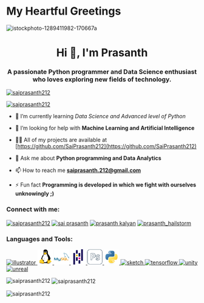 # My Heartful Greetings
![istockphoto-1289411982-170667a](https://user-images.githubusercontent.com/82564339/156139846-22168404-7641-4dae-b2b1-f1a79ad70d22.jpg)

<h1 align="center">Hi 👋, I'm Prasanth</h1>
<h3 align="center">A passionate Python programmer and Data Science enthusiast who loves exploring new fields of technology.</h3>

<p align="left"> <a href="https://github.com/ryo-ma/github-profile-trophy"><img src="https://github-profile-trophy.vercel.app/?username=saiprasanth212" alt="saiprasanth212" /></a> </p>

<p align="left"> <a href="https://twitter.com/saiprasanth212" target="blank"><img src="https://img.shields.io/twitter/follow/saiprasanth212?logo=twitter&style=for-the-badge" alt="saiprasanth212" /></a> </p>

- 🌱 I’m currently learning *Data Science and Advanced level of Python*

- 🤝 I’m looking for help with **Machine Learning and Artificial Intelligence**

- 👨‍💻 All of my projects are available at [https://github.com/SaiPrasanth212](https://github.com/SaiPrasanth212)

- 💬 Ask me about **Python programming and Data Analytics**

- 📫 How to reach me **saiprasanth.212@gmail.com**

- ⚡ Fun fact **Programming is developed in which we fight with ourselves unknowingly ;)**

<h3 align="left">Connect with me:</h3>
<p align="left">
<a href="https://x.com/SaiPras30623958" target="blank"><img align="center" src="https://raw.githubusercontent.com/rahuldkjain/github-profile-readme-generator/master/src/images/icons/Social/twitter.svg" alt="saiprasanth212" height="30" width="40" /></a>
<a href="https://linkedin.com/in/sai prasanth" target="blank"><img align="center" src="https://raw.githubusercontent.com/rahuldkjain/github-profile-readme-generator/master/src/images/icons/Social/linked-in-alt.svg" alt="sai prasanth" height="30" width="40" /></a>
<a href="https://fb.com/prasanth kalyan" target="blank"><img align="center" src="https://raw.githubusercontent.com/rahuldkjain/github-profile-readme-generator/master/src/images/icons/Social/facebook.svg" alt="prasanth kalyan" height="30" width="40" /></a>
<a href="https://instagram.com/prasanth_hailstorm" target="blank"><img align="center" src="https://raw.githubusercontent.com/rahuldkjain/github-profile-readme-generator/master/src/images/icons/Social/instagram.svg" alt="prasanth_hailstorm" height="30" width="40" /></a>
</p>

<h3 align="left">Languages and Tools:</h3>
<p align="left"> <a href="https://www.adobe.com/in/products/illustrator.html" target="_blank" rel="noreferrer"> <img src="https://www.vectorlogo.zone/logos/adobe_illustrator/adobe_illustrator-icon.svg" alt="illustrator" width="40" height="40"/> </a> <a href="https://www.linux.org/" target="_blank" rel="noreferrer"> <img src="https://raw.githubusercontent.com/devicons/devicon/master/icons/linux/linux-original.svg" alt="linux" width="40" height="40"/> </a> <a href="https://www.mysql.com/" target="_blank" rel="noreferrer"> <img src="https://raw.githubusercontent.com/devicons/devicon/master/icons/mysql/mysql-original-wordmark.svg" alt="mysql" width="40" height="40"/> </a> <a href="https://pandas.pydata.org/" target="_blank" rel="noreferrer"> <img src="https://raw.githubusercontent.com/devicons/devicon/2ae2a900d2f041da66e950e4d48052658d850630/icons/pandas/pandas-original.svg" alt="pandas" width="40" height="40"/> </a> <a href="https://www.photoshop.com/en" target="_blank" rel="noreferrer"> <img src="https://raw.githubusercontent.com/devicons/devicon/master/icons/photoshop/photoshop-line.svg" alt="photoshop" width="40" height="40"/> </a> <a href="https://www.python.org" target="_blank" rel="noreferrer"> <img src="https://raw.githubusercontent.com/devicons/devicon/master/icons/python/python-original.svg" alt="python" width="40" height="40"/> </a> <a href="https://www.sketch.com/" target="_blank" rel="noreferrer"> <img src="https://www.vectorlogo.zone/logos/sketchapp/sketchapp-icon.svg" alt="sketch" width="40" height="40"/> </a> <a href="https://www.tensorflow.org" target="_blank" rel="noreferrer"> <img src="https://www.vectorlogo.zone/logos/tensorflow/tensorflow-icon.svg" alt="tensorflow" width="40" height="40"/> </a> <a href="https://unity.com/" target="_blank" rel="noreferrer"> <img src="https://www.vectorlogo.zone/logos/unity3d/unity3d-icon.svg" alt="unity" width="40" height="40"/> </a> <a href="https://unrealengine.com/" target="_blank" rel="noreferrer"> <img src="https://raw.githubusercontent.com/kenangundogan/fontisto/036b7eca71aab1bef8e6a0518f7329f13ed62f6b/icons/svg/brand/unreal-engine.svg" alt="unreal" width="40" height="40"/> </a> </p>

<p><img align="left" src="https://github-readme-stats.vercel.app/api/top-langs?username=saiprasanth212&show_icons=true&locale=en&layout=compact" alt="saiprasanth212" /></p>

<p>&nbsp;<img align="center" src="https://github-readme-stats.vercel.app/api?username=saiprasanth212&show_icons=true&locale=en" alt="saiprasanth212" /></p>

<p><img align="center" src="https://github-readme-streak-stats.herokuapp.com/?user=saiprasanth212&" alt="saiprasanth212" /></p>


<!--
**SaiPrasanth212/SaiPrasanth212** is a ✨ _special_ ✨ repository because its `README.md` (this file) appears on your GitHub profile.

Here are some ideas to get you started:

- 🔭 I’m currently working on ...
- 🌱 I’m currently learning ...
- 👯 I’m looking to collaborate on ...
- 🤔 I’m looking for help with ...
- 💬 Ask me about ...
- 📫 How to reach me: ...
- 😄 Pronouns: ...
- ⚡ Fun fact: ...
-->
